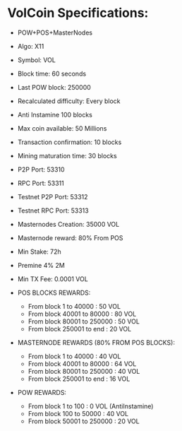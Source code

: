 # VolCoin Specifications:
- POW+POS+MasterNodes
- Algo: X11
- Symbol: VOL
- Block time: 60 seconds
- Last POW block: 250000
- Recalculated difficulty: Every block
- Anti Instamine 100 blocks
- Max coin available: 50 Millions
- Transaction confirmation: 10 blocks
- Mining maturation time: 30 blocks
- P2P Port: 53310
- RPC Port: 53311
- Testnet P2P Port: 53312
- Testnet RPC Port: 53313
- Masternodes Creation: 35000 VOL
- Masternode reward: 80% From POS
- Min Stake: 72h
- Premine 4% 2M
- Min TX Fee: 0.0001 VOL

- POS BLOCKS REWARDS:
    - From block 1 to  40000 : 50 VOL
    - From block 40001 to 80000 : 80 VOL
    - From block 80001 to 250000 : 50 VOL
    - From block 250001 to end : 20 VOL

 - MASTERNODE REWARDS (80% FROM POS BLOCKS):
    - From block 1 to  40000 : 40 VOL
    - From block 40001 to 80000 : 64 VOL
    - From block 80001 to 250000 : 40 VOL
    - From block 250001 to end : 16 VOL

- POW REWARDS:
    - From block 1 to  100 : 0 VOL (AntiInstamine)
    - From block 100 to  50000 : 40 VOL
    - From block 50001 to 250000 : 20 VOL
